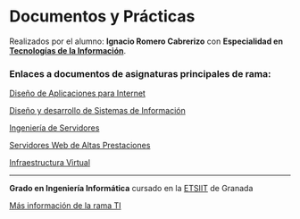 # Documentos y Prácticas #

Realizados por el alumno: 
**Ignacio Romero Cabrerizo** con **Especialidad en [Tecnologías de la Información](http://grados.ugr.es/informatica/pages/titulacion/objetivos#__doku_objetivos_formativos_especialidad_tecnologias_de_la_informacion)**.

### Enlaces a documentos de asignaturas principales de rama: ###


[Diseño de Aplicaciones para Internet](https://github.com/nachobit/ETSIIT/tree/master/DAI)

[Diseño y desarrollo de Sistemas de Información](https://github.com/nachobit/ETSIIT/tree/master/DDSI)

[Ingeniería de Servidores](https://github.com/nachobit/ETSIIT/tree/master/ISE)

[Servidores Web de Altas Prestaciones](https://github.com/nachobit/ETSIIT/tree/master/SWAP)

[Infraestructura Virtual](https://github.com/nachobit/IV_PR_OpenOrder.git)

---

**Grado en Ingeniería Informática** cursado en la [ETSIIT](http://etsiit.ugr.es) de Granada

[Más información de la rama TI](http://grados.ugr.es/informatica/pages/titulacion/titulacion/ti/!)